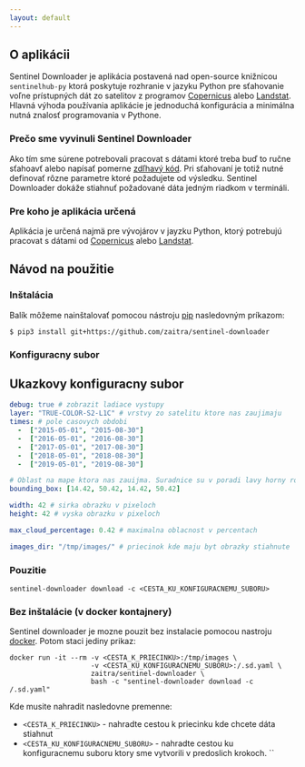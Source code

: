 ```yaml
---
layout: default
---
```


## O aplikácii

Sentinel Downloader je aplikácia postavená nad open-source knižnicou `sentinelhub-py` ktorá poskytuje rozhranie v jazyku Python
pre sťahovanie voľne prístupných dát zo satelitov z programov [Copernicus](https://scihub.copernicus.eu/) alebo [Landstat](https://landsat.gsfc.nasa.gov/).
Hlavná výhoda používania aplikácie je jednoduchá konfigurácia a minimálna nutná znalosť programovania v Pythone.

### Prečo sme vyvinuli Sentinel Downloader

Ako tím sme súrene potrebovali pracovat s dátami ktoré treba buď to ručne sťahoavť alebo napísať pomerne [zdľhavý
kód](https://sentinelhub-py.readthedocs.io/en/latest/examples/ogc_request.html). Pri sťahovaní je totiž nutné
definovať rôzne parametre ktoré požadujete od výsledku. Sentinel Downloader dokáže stiahnuť požadované dáta
jedným riadkom v termináli. 

### Pre koho je aplikácia určená

Aplikácia je určená najmä pre vývojárov v jayzku Python, ktorý potrebujú pracovat s dátami od [Copernicus](https://scihub.copernicus.eu/) alebo [Landstat](https://landsat.gsfc.nasa.gov/).

## Návod na použitie

### Inštalácia

Balík môžeme nainštalovať pomocou nástroju [pip](https://packaging.python.org/tutorials/installing-packages/) nasledovným príkazom:

```shell
$ pip3 install git+https://github.com/zaitra/sentinel-downloader
```

### Konfiguracny subor

## Ukazkovy konfiguracny subor

```yaml
debug: true # zobrazit ladiace vystupy
layer: "TRUE-COLOR-S2-L1C" # vrstvy zo satelitu ktore nas zaujimaju
times: # pole casovych obdobi
  -  ["2015-05-01", "2015-08-30"]
  -  ["2016-05-01", "2016-08-30"]
  -  ["2017-05-01", "2017-08-30"]
  -  ["2018-05-01", "2018-08-30"]
  -  ["2019-05-01", "2019-08-30"]

# Oblast na mape ktora nas zauijma. Suradnice su v poradi lavy horny roh (x,y) a pravy dolny roh (x,y)
bounding_box: [14.42, 50.42, 14.42, 50.42]

width: 42 # sirka obrazku v pixeloch
height: 42 # vyska obrazku v pixeloch

max_cloud_percentage: 0.42 # maximalna oblacnost v percentach

images_dir: "/tmp/images/" # priecinok kde maju byt obrazky stiahnute
```

### Pouzitie

```
sentinel-downloader download -c <CESTA_KU_KONFIGURACNEMU_SUBORU>
```

### Bez inštalácie (v docker kontajnery)

Sentinel downloader je mozne pouzit bez instalacie pomocou nastroju [docker](https://docs.docker.com/). Potom staci jediny prikaz:

```shell
docker run -it --rm -v <CESTA_K_PRIECINKU>:/tmp/images \
                    -v <CESTA_KU_KONFIGURACNEMU_SUBORU>:/.sd.yaml \
                    zaitra/sentinel-downloader \
                    bash -c "sentinel-downloader download -c /.sd.yaml"
```

Kde musite nahradit nasledovne premenne:
- `<CESTA_K_PRIECINKU>` - nahradte cestou k priecinku kde chcete dáta stiahnut
- `<CESTA_KU_KONFIGURACNEMU_SUBORU>` - nahradte cestou ku konfiguracnemu suboru ktory sme vytvorili v predoslich krokoch.
``
